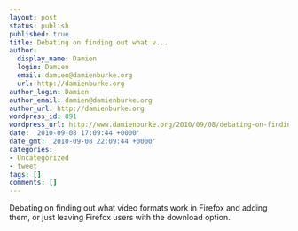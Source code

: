 ```yaml
---
layout: post
status: publish
published: true
title: Debating on finding out what v...
author:
  display_name: Damien
  login: Damien
  email: damien@damienburke.org
  url: http://damienburke.org
author_login: Damien
author_email: damien@damienburke.org
author_url: http://damienburke.org
wordpress_id: 891
wordpress_url: http://www.damienburke.org/2010/09/08/debating-on-finding-out-what-v/
date: '2010-09-08 17:09:44 +0000'
date_gmt: '2010-09-08 22:09:44 +0000'
categories:
- Uncategorized
- tweet
tags: []
comments: []
---
```

<p>Debating on finding out what video formats work in Firefox and adding them, or just leaving Firefox users with the download option.</p>
